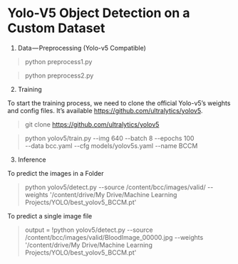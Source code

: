 # Yolo-V5 Object Detection on a Custom Dataset

1. Data — Preprocessing (Yolo-v5 Compatible)

> python preprocess1.py

> python preprocess2.py

2. Training

To start the training process, we need to clone the official Yolo-v5’s weights and config files. It’s available https://github.com/ultralytics/yolov5.

> git clone https://github.com/ultralytics/yolov5

> python yolov5/train.py --img 640 --batch 8 --epochs 100 \
    --data bcc.yaml --cfg models/yolov5s.yaml --name BCCM
    
3. Inference

To predict the images in a Folder
> python yolov5/detect.py --source /content/bcc/images/valid/ 
  --weights '/content/drive/My Drive/Machine Learning Projects/YOLO/best_yolov5_BCCM.pt'
  
To predict a single image file
> output = !python yolov5/detect.py --source /content/bcc/images/valid/BloodImage_00000.jpg 
  --weights '/content/drive/My Drive/Machine Learning Projects/YOLO/best_yolov5_BCCM.pt'
